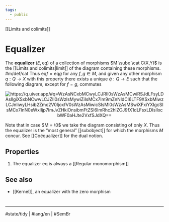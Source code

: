 ```yaml
---
tags:
  - public
---
```

[[Limits and colimits]]
# Equalizer

The **equalizer** $(E, \mathrm{eq})$ of a collection of morphisms $M \sube \cat C(X,Y)$ is the [[Limits and colimits|limit]] of the diagram containing these morphisms. #m/def/cat 
Thus $\mathrm{eq} f = \mathrm{eq} g$ for any $f, g \in M$,
and given any other morphism $q : Q \to X$ with this property there exists a unique $\bar{q} : Q \to E$ such that the following diagram, except for $f = g$, commutes

<p align="center"><img align="center" src="https://i.upmath.me/svg/%0A%5Cusetikzlibrary%7Bcalc%7D%0A%5Cusetikzlibrary%7Bdecorations.pathmorphing%7D%0A%5Ctikzset%7Bcurve%2F.style%3D%7Bsettings%3D%7B%231%7D%2Cto%20path%3D%7B(%5Ctikztostart)%0A%20%20%20%20..%20controls%20(%24(%5Ctikztostart)!%5Cpv%7Bpos%7D!(%5Ctikztotarget)!%5Cpv%7Bheight%7D!270%3A(%5Ctikztotarget)%24)%0A%20%20%20%20and%20(%24(%5Ctikztostart)!1-%5Cpv%7Bpos%7D!(%5Ctikztotarget)!%5Cpv%7Bheight%7D!270%3A(%5Ctikztotarget)%24)%0A%20%20%20%20..%20(%5Ctikztotarget)%5Ctikztonodes%7D%7D%2C%0A%20%20%20%20settings%2F.code%3D%7B%5Ctikzset%7Bquiver%2F.cd%2C%231%7D%0A%20%20%20%20%20%20%20%20%5Cdef%5Cpv%23%231%7B%5Cpgfkeysvalueof%7B%2Ftikz%2Fquiver%2F%23%231%7D%7D%7D%2C%0A%20%20%20%20quiver%2F.cd%2Cpos%2F.initial%3D0.35%2Cheight%2F.initial%3D0%7D%0A%25%20TikZ%20arrowhead%2Ftail%20styles.%0A%5Ctikzset%7Btail%20reversed%2F.code%3D%7B%5Cpgfsetarrowsstart%7Btikzcd%20to%7D%7D%7D%0A%5Ctikzset%7B2tail%2F.code%3D%7B%5Cpgfsetarrowsstart%7BImplies%5Breversed%5D%7D%7D%7D%0A%5Ctikzset%7B2tail%20reversed%2F.code%3D%7B%5Cpgfsetarrowsstart%7BImplies%7D%7D%7D%0A%25%20TikZ%20arrow%20styles.%0A%5Ctikzset%7Bno%20body%2F.style%3D%7B%2Ftikz%2Fdash%20pattern%3Don%200%20off%201mm%7D%7D%0A%25%20https%3A%2F%2Fq.uiver.app%2F%23q%3DWzAsNCxbMCwyLCJRIl0sWzAsMCwiRSJdLFsyLDAsIlgiXSxbNCwwLCJZIl0sWzIsMywiZiIsMCx7Im9mZnNldCI6LTF9XSxbMiwzLCJnIiwyLHsib2Zmc2V0IjoxfV0sWzAsMiwicSIsMl0sWzAsMSwiXFxiYXIgcSIsMCx7InN0eWxlIjp7ImJvZHkiOnsibmFtZSI6ImRhc2hlZCJ9fX1dLFsxLDIsIlxcbWF0aHJte2VxfSJdXQ%3D%3D%0A%5Cbegin%7Btikzcd%7D%5Bampersand%20replacement%3D%5C%26%5D%0A%09E%20%5C%26%5C%26%20X%20%5C%26%5C%26%20Y%20%5C%5C%0A%09%5C%5C%0A%09Q%0A%09%5Carrow%5B%22%7B%5Cmathrm%7Beq%7D%7D%22%2C%20from%3D1-1%2C%20to%3D1-3%5D%0A%09%5Carrow%5B%22f%22%2C%20shift%20left%2C%20from%3D1-3%2C%20to%3D1-5%5D%0A%09%5Carrow%5B%22g%22'%2C%20shift%20right%2C%20from%3D1-3%2C%20to%3D1-5%5D%0A%09%5Carrow%5B%22%7B%5Cbar%20q%7D%22%2C%20dashed%2C%20from%3D3-1%2C%20to%3D1-1%5D%0A%09%5Carrow%5B%22q%22'%2C%20from%3D3-1%2C%20to%3D1-3%5D%0A%5Cend%7Btikzcd%7D%0A#invert" alt="https://q.uiver.app/#q=WzAsNCxbMCwyLCJRIl0sWzAsMCwiRSJdLFsyLDAsIlgiXSxbNCwwLCJZIl0sWzIsMywiZiIsMCx7Im9mZnNldCI6LTF9XSxbMiwzLCJnIiwyLHsib2Zmc2V0IjoxfV0sWzAsMiwicSIsMl0sWzAsMSwiXFxiYXIgcSIsMCx7InN0eWxlIjp7ImJvZHkiOnsibmFtZSI6ImRhc2hlZCJ9fX1dLFsxLDIsIlxcbWF0aHJte2VxfSJdXQ==" /></p>

Note that in case $M = \0$ we take the diagram consisting of only $X$.
Thus the equalizer is the “most general” [[subobject]] for which the morphisms $M$ concur.
See [[Coëqualizer]] for the dual notion.

## Properties

1. The equalizer $\mathrm{eq}$ is always a [[Regular monomorphism]]

## See also

- [[Kernel]], an equalizer with the zero morphism

#
---
#state/tidy | #lang/en | #SemBr
